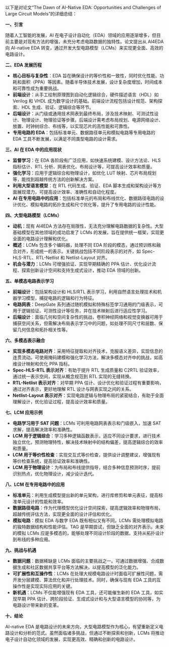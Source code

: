 以下是对论文“The Dawn of AI-Native EDA: Opportunities and Challenges of Large Circuit Models”的详细总结：

**一、引言**

随着人工智能的发展，AI 在电子设计自动化（EDA）领域的应用逐渐增多，但目前主要是对现有方法的增强，未充分考虑电路数据的独特性。论文提出从 AI4EDA 向 AI-native EDA 转变，通过开发大型电路模型（LCMs）来实现更全面、高效的电路设计。

**二、EDA 发展历程**

 - **核心目标与复杂性**：EDA 旨在确保设计的等价性和一致性，同时优化性能、功耗和面积（PPA）等因素。随着半导体技术发展，设计复杂度增加，时间成本和可靠性成为重要挑战。
 - **前端设计**：从手工绘制原理图到自动化逻辑综合，硬件描述语言（HDL）如 Verilog 和 VHDL 成为数字设计的基础。前端设计流程包括设计规范、架构探索、HDL 生成、验证、逻辑综合等环节。
 - **后端设计**：从门级或通用技术网表到最终布局，涉及技术映射、可测试性设计、物理设计、物理验证等步骤。后端设计需考虑布局规划、电源网络设计、放置、时钟树综合、布线等，以实现芯片的高性能和可靠性。
 - **专用电路的 EDA**：包括标准单元、数据路径单元和模拟电路等专用电路的 EDA 工具不断发展，以满足不同类型电路的设计需求。

**三、AI 在 EDA 中的应用现状**

 - **监督学习**：在 EDA 各阶段有广泛应用，如快速系统建模、设计方法论、HLS 指标估计、RTL 分析、网表优化、布局设计等，可提高设计效率和质量。
 - **强化学习**：应用于逻辑综合和物理设计，如优化 LUT 映射、芯片布局规划等，能找到超越传统方法的创新解决方案。
 - **利用大型语言模型**：在 RTL 代码生成、验证、EDA 脚本生成和架构设计等方面展现潜力，可提高设计效率、准确性和自动化程度。
 - **AI 在专用电路中的应用**：包括标准单元的布局和布线优化、数据路径电路的设计优化、模拟电路的拓扑生成和尺寸优化等，提升了专用电路的设计性能。

**四、大型电路模型（LCMs）**

 - **动机**：现有 AI4EDA 方法存在局限性，无法充分理解电路数据的复杂性。大型基础模型在其他领域的成功启发了 LCMs 的发展，旨在提供统一框架，实现更全面的电路设计理解和优化。
 - **概述**：LCMs 包含多个编码器，处理不同 EDA 阶段的模态，通过预训练和融合对齐，形成统一的表示。关键挑战包括不同阶段表示的对齐，如 Spec-HLS-RTL、RTL-Netlist 和 Netlist-Layout 对齐。
 - **机会与潜力**：LCMs 可增强验证、实现早期精确的 PPA 估计、优化设计流程、探索创新设计空间和支持生成式设计，推动 EDA 领域的创新。

**五、单模态电路表示学习**

 - **前端设计**：包括架构设计和 HLS/RTL 表示学习，利用自然语言处理技术和机器学习模型，捕捉电路的逻辑和行为特征。
 - **电路网表**：DeepGate 系列通过随机模拟和特殊标签学习通用的门级表示，可用于逻辑验证、可测性设计等任务，并在技术映射后进行适应性学习。
 - **后端设计**：面临几何和空间复杂性的挑战，卷积神经网络和视觉变换器可用于捕获空间关系，但需解决布局表示学习中的问题，如处理不同尺寸和层数、保留几何信息和拓扑相关性等。

**六、多模态表示融合**

 - **实现多模态电路对齐**：采用特征提取和对齐技术，克服语义差异，实现信息的连贯流动。可使用掩码建模和强化学习方法，解决多模态对齐中的挑战，如高维设计映射和优化 PPA 指标。
 - **Spec-HLS-RTL 表示对齐**：有助于提升 RTL 生成质量和 C2RTL 验证效率，通过统一表示空间，实现从概念规范到 RTL 实现的无缝转换。
 - **RTL-Netlist 表示对齐**：对早期 PPA 估计、设计优化和验证过程有重要影响，通过对齐表示，更好地理解 RTL 设计与网表实现之间的关系。
 - **Netlist-Layout 表示对齐**：实现电路逻辑与物理布局的紧密结合，有助于全面理解设计，优化验证过程，提高设计效率和质量。

**七、LCM 应用示例**

 - **电路学习用于 SAT 问题**：LCMs 可利用电路网表表示和门级嵌入，加速 SAT 求解，提高解决效率和准确性。
 - **LCM 用于逻辑综合**：学习多种逻辑函数表示，适应不同设计要求，进行技术独立优化，预测物理特性，解决技术映射中的结构偏差，提高逻辑综合的效率和质量。
 - **LCM 用于等价性检查**：实现交互式等价检查，提供设计调整建议，增强现有等价检查系统，提高验证效率和准确性。
 - **LCM 用于物理设计**：为布局和布线提供指导，结合多种信息预测时序，提前识别热点，优化物理设计，减少设计迭代。

**八、LCM 在专用电路中的应用**

 - **标准单元**：利用生成模型提出新的单元架构，进行库修剪和单元表征，提高标准单元设计的性能和效率。
 - **数据路径电路**：作为代理模型优化设计空间探索，提高逻辑效率和物理布局，超越传统评估方法，实现更全面的设计评估和优化。
 - **模拟电路**：模拟 EDA 与数字 EDA 既有相似又有不同，LCMs 需处理模拟电路的独特数据结构和性能评估。TAG 是早期尝试，但缺乏全面的对齐表示。未来的模拟 LCMs 应是多模态的，能够处理不同设计阶段的数据，支持从拓扑设计到布线的多种应用。

**九、挑战与机遇**

 - **数据问题**：数据稀缺是 LCMs 面临的主要挑战之一。可通过数据增强、合成数据生成和社区数据共享平台等方法解决，以提高模型的泛化能力。
 - **可扩展性和互操作性**：LCMs 在处理大规模电路设计时面临可扩展性问题，需开发分层建模、算法优化和并行处理技术。同时，确保与现有 EDA 工具的互操作性是实现实际应用的关键。
 - **新机遇**：LCMs 不仅能增强现有 EDA 工具，还可能催生新的 EDA 工具，如实现早期 PPA 估计、跨阶段验证、生成式设计和与大型语言模型的协同等，为电路设计带来新的变革。

**十、结论**

AI-native EDA 是电路设计的未来方向，大型电路模型作为核心，有望重新定义电路设计和分析的范式。虽然面临诸多挑战，但通过不断探索和创新，LCMs 将推动电子设计自动化领域的发展，实现更高效、精确和创新的电路设计。